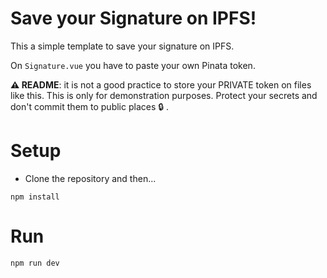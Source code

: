 # Save your Signature on IPFS!

This a simple template to save your signature on IPFS.

On `Signature.vue` you have to paste your own Pinata token.

**:warning: README**: it is not a good practice to store your PRIVATE token on files like this. This is only for demonstration 
purposes. Protect your secrets and don't commit them to public places :lock: .

# Setup

* Clone the repository and then...
```shell
npm install
```

# Run
```shell
npm run dev
```